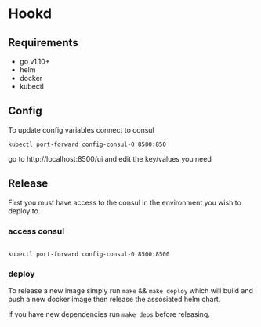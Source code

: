 # Hookd

## Requirements

* go v1.10+
* helm
* docker
* kubectl

## Config

To update config variables connect to consul

```
kubectl port-forward config-consul-0 8500:850
```

go to http://localhost:8500/ui and edit the key/values you need


## Release

First you must have access to the consul in the environment you wish to deploy to.

### access consul

```

kubectl port-forward config-consul-0 8500:8500

```

### deploy

To release a new image simply run `make` && `make deploy` which will build and push a new docker image then release the assosiated helm chart.

If you have new dependencies run `make deps` before releasing.
